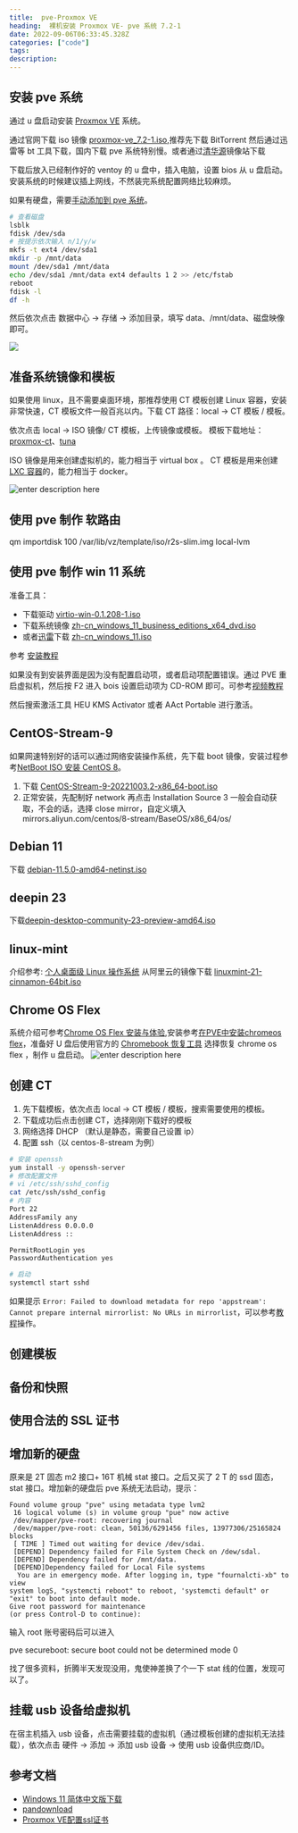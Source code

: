 ```yaml
---
title:  pve-Proxmox VE
heading:  裸机安装 Proxmox VE- pve 系统 7.2-1
date: 2022-09-06T06:33:45.328Z
categories: ["code"]
tags: 
description: 
---
```

## 安装 pve 系统
通过 u 盘启动安装 [Proxmox VE](https://pve.proxmox.com/pve-docs/pve-admin-guide.html) 系统。

通过官网下载 iso 镜像 [proxmox-ve_7.2-1.iso](https://www.proxmox.com/en/downloads/category/iso-images-pve),推荐先下载 BitTorrent 然后通过迅雷等 bt 工具下载，国内下载 pve 系统特别慢。或者通过[清华源](https://mirrors.tuna.tsinghua.edu.cn/help/proxmox/)镜像站下载


下载后放入已经制作好的 ventoy 的 u 盘中，插入电脑，设置 bios 从 u 盘启动。安装系统的时候建议插上网线，不然装完系统配置网络比较麻烦。

如果有硬盘，需要[手动添加到 pve 系统](https://blog.csdn.net/qq_22182829/article/details/119682405)。
```bash
# 查看磁盘
lsblk
fdisk /dev/sda
# 按提示依次输入 n/1/y/w
mkfs -t ext4 /dev/sda1
mkdir -p /mnt/data
mount /dev/sda1 /mnt/data
echo /dev/sda1 /mnt/data ext4 defaults 1 2 >> /etc/fstab
reboot
fdisk -l
df -h
```


然后依次点击 数据中心 -> 存储 -> 添加目录，填写 data、/mnt/data、磁盘映像 即可。


![](https://cdn.sxy21.cn/static/imgs/1662708792404.png)

## 准备系统镜像和模板
如果使用 linux，且不需要桌面环境，那推荐使用 CT 模板创建 Linux 容器，安装非常快速，CT 模板文件一般百兆以内。下载 CT 路径：local -> CT 模板 / 模板。

依次点击 local -> ISO 镜像/ CT 模板，上传镜像或模板。
模板下载地址：[proxmox-ct](https://mirrors.ustc.edu.cn/proxmox/images/system/)、[tuna](https://mirrors.ustc.edu.cn/proxmox/images/system/)

ISO 镜像是用来创建虚拟机的，能力相当于 virtual box 。
CT 模板是用来创建 [LXC 容器](https://262235.xyz/index.php/archives/727/)的，能力相当于 docker。

![enter description here](https://cdn.sxy21.cn/static/imgs/1662749923230.png)

## 使用 pve 制作 软路由

qm importdisk 100 /var/lib/vz/template/iso/r2s-slim.img local-lvm




## 使用 pve 制作 win 11 系统

准备工具：

- 下载驱动 [virtio-win-0.1.208-1.iso](https://foxi.buduanwang.vip/pan/%E8%BD%AF%E4%BB%B6%E6%94%B6%E9%9B%86/%E8%99%9A%E6%8B%9F%E5%8C%96/KVM/%E9%A9%B1%E5%8A%A8/)
- 下载系统镜像 [zh-cn_windows_11_business_editions_x64_dvd.iso](https://foxi.buduanwang.vip/pan/%E8%BD%AF%E4%BB%B6%E6%94%B6%E9%9B%86/ISO/)
- 或者[迅雷](https://sysin.org/blog/windows-11/#%E2%AC%87%E4%B8%8B%E8%BD%BD%E5%9C%B0%E5%9D%80)下载   [zh-cn_windows_11.iso](ed2k://|file|zh-cn_windows_11_business_editions_x64_dvd_f5f6bcbd.iso|5413181440|88CA1AE28F5F8A238647561B5C00E511|/)



参考 [安装教程](https://www.gordon2000.com/2021/10/pvewindows-11-step-by-step.html)

如果没有到安装界面是因为没有配置启动项，或者启动项配置错误。通过 PVE 重启虚拟机，然后按 F2 进入 bois 设置启动项为 CD-ROM 即可。可参考[视频教程](https://www.bilibili.com/s/video/BV16L4y1B7F3)

然后搜索激活工具 HEU KMS Activator 或者 AAct Portable 进行激活。


## CentOS-Stream-9
如果网速特别好的话可以通过网络安装操作系统，先下载 boot 镜像，安装过程参考[NetBoot ISO 安装 CentOS 8](https://linuxhint.com/install_centos8_netboot_iso/)。
1. 下载 [CentOS-Stream-9-20221003.2-x86_64-boot.iso](http://mirror.stream.centos.org/9-stream/BaseOS/x86_64/iso/)
2. 正常安装，先配制好 network 再点击 Installation Source
3  一般会自动获取，不会的话，选择 close mirror，自定义填入 mirrors.aliyun.com/centos/8-stream/BaseOS/x86_64/os/

## Debian 11

下载 [debian-11.5.0-amd64-netinst.iso](https://www.debian.org/download)


## deepin 23
下载[deepin-desktop-community-23-preview-amd64.iso](https://www.deepin.org/zh/download/)

## linux-mint 
介绍参考: [个人桌面级 Linux 操作系统](https://www.iplaysoft.com/linux-mint.html)
从阿里云的镜像下载 [linuxmint-21-cinnamon-64bit.iso](https://linuxmint.com/edition.php?id=299)

## Chrome OS Flex

系统介绍可参考[Chrome OS Flex 安装与体验](https://sspai.com/post/72764),安装参考[在PVE中安装chromeos flex](https://yyr.moe/index.php/100/)，准备好 U 盘后使用官方的 [Chromebook 恢复工具](https://chrome.google.com/webstore/detail/chromebook-recovery-utili/pocpnlppkickgojjlmhdmidojbmbodfm/related) 选择恢复 chrome os flex ，制作 u 盘启动。
![enter description here](https://cdn.sxy21.cn/static/imgs/1666178082467.png)


## 创建 CT
1. 先下载模板，依次点击 local -> CT 模板 / 模板，搜索需要使用的模板。
2. 下载成功后点击创建 CT，选择刚刚下载好的模板
3. 网络选择 DHCP （默认是静态，需要自己设置 ip）
4. 配置 ssh（以 centos-8-stream 为例）
```bash
# 安装 openssh
yum install -y openssh-server
# 修改配置文件 
# vi /etc/ssh/sshd_config
cat /etc/ssh/sshd_config
# 内容
Port 22
AddressFamily any
ListenAddress 0.0.0.0
ListenAddress ::

PermitRootLogin yes
PasswordAuthentication yes

# 启动
systemctl start sshd
```
如果提示 `Error: Failed to download metadata for repo 'appstream': Cannot prepare internal mirrorlist: No URLs in mirrorlist`，可以参考[教程](https://haydenjames.io/fix-error-failed-to-download-metadata-for-repo-appstream-centos-8/)操作。


## 创建模板


## 备份和快照

## 使用合法的 SSL 证书

## 增加新的硬盘
原来是 2T 固态 m2 接口+ 16T 机械 stat 接口。之后又买了 2 T 的 ssd 固态，stat 接口。增加新的硬盘后 pve 系统无法启动，提示：
```accesslog
Found volume group "pve" using metadata type lvm2
 16 logical volume (s) in volume group "pue" now active 
 /dev/mapper/pve-root: recovering journal 
 /dev/mapper/pve-root: clean, 50136/6291456 files, 13977306/25165824 blocks 
 [ TIME ] Timed out waiting for device /dev/sdai. 
 [DEPEND] Dependency failed for File System Check on /dew/sdal. 
 [DEPEND] Dependency failed for /mnt/data. 
 [DEPEND]Dependency failed for Local File systems 
  You are in emergency mode. After logging in, type "fournalcti-xb" to view 
system logS, "systemcti reboot" to reboot, 'systemcti default" or "exit° to boot into default mode. 
Give root password for maintenance 
(or press Control-D to continue):
```
输入 root 账号密码后可以进入


pve secureboot: secure boot could not be determined mode 0

找了很多资料，折腾半天发现没用，鬼使神差换了个一下 stat 线的位置，发现可以了。

## 挂载 usb 设备给虚拟机
在宿主机插入 usb 设备，点击需要挂载的虚拟机（通过模板创建的虚拟机无法挂载），依次点击 硬件 -> 添加 -> 添加 usb 设备 -> 使用 usb 设备供应商/ID。


## 参考文档 
- [Windows 11 简体中文版下载](https://sysin.org/blog/windows-11/#%E2%AC%87%E4%B8%8B%E8%BD%BD%E5%9C%B0%E5%9D%80)
- [pandownload](https://pandownload.net/document/download.html)
- [Proxmox VE配置ssl证书](https://foxi.buduanwang.vip/virtualization/256.html/)



